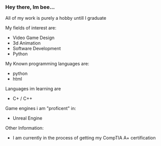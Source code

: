 ### Hey there, Im bee...
All of my work is purely a hobby untill I graduate

My fields of interest are: 
  - Video Game Design
  - 3d Animation
  - Software Development
  - Python

My Known programming languages are:
  - python
  - html

Languages im learning are
  - C+ / C++

Game engines i am "proficent" in:
  - Unreal Engine

Other Information:
  - I am currently in the process of getting my CompTIA A+ certification
  

<!---
AngrySwarmOfBees/AngrySwarmOfBees is a ✨ special ✨ repository because its `README.md` (this file) appears on your GitHub profile.
You can click the Preview link to take a look at your changes.
--->
